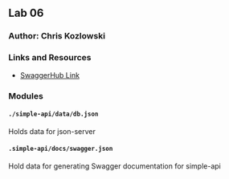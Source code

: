 ## Lab 06

### Author: Chris Kozlowski

### Links and Resources
* [SwaggerHub Link](https://app.swaggerhub.com/apis/kozlowskicd/simple-api/0.1)

### Modules
#### `./simple-api/data/db.json`
Holds data for json-server

#### `.simple-api/docs/swagger.json`
Hold data for generating Swagger documentation for simple-api